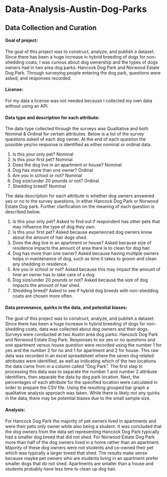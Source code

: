 # Data-Analysis-Austin-Dog-Parks
## Data Collection and Curation

#### Goal of project:
The goal of this project was to construct, analyze, and publish a dataset. Since there has been a huge increase in hybrid breeding of dogs for non-shedding coats, I was curious about dog ownership and the types of dogs owners had in two area dog parks: Hancock Dog Park and Norwood Estate Dog Park. Through surveying people entering the dog park, questions were asked, and responses recorded.

#### License:
For my data a license was not needed because I collected my own data without using an API.

#### Data type and description for each attribute:
The data type collected through the surveys was Qualitative and both Nominal & Ordinal for certain attributes. Below is a list of the survey questions asked of each dog owner. At the end of each question the possible yes/no response is identified as either nominal or ordinal data.
  1) Is this your only pet? Nominal
  2) Is this your first pet? Nominal
  3) Does the dog live in an apartment or house? Nominal
  4) Dog has more than one owner? Ordinal
  5) Are you in school or not? Nominal
  6) Dog size/under 20 pounds or not? Ordinal
  7) Shedding breed? Nominal
  
The data description for each attribute is whether dog owners answered yes or no to the survey questions, in either Hancock Dog Park or Norwood Estate Dog park. Further clarification on the meaning of each question is described below.
  1) Is this your only pet?
     Asked to find out if respondent has other pets that may influence the type of dog they own.
  2) Is this your first pet?
     Asked because experienced dog owners know about the amount of hair dogs shed.
  3) Does the dog live in an apartment or house?
     Asked because size of residence impacts the amount of area there is to clean for dog hair.
  4) Dog has more than one owner?
     Asked because having multiple owners helps in maintenance of dog, such as time it takes to groom and clean any shedding in residence.
  5) Are you in school or not?
     Asked because this may impact the amount of time an owner has to take care of a dog.
  6) Dog size/under 20 pounds or not?
     Asked because the size of dog impacts the amount of hair shed.
  7) Shedding breed?
     Asked to see if hybrid dog breeds with non-shedding coats are chosen more often.
 
#### Data provenance, quirks in the data, and potential biases:
The goal of this project was to construct, analyze, and publish a dataset. Since there has been a huge increase in hybrid breeding of dogs for non-shedding coats, data was collected about dog owners and their dogs. Surveys were conducted at two Austin area dog parks: Hancock Dog Park and Norwood Estate Dog Park. Responses to six yes or no questions and one apartment versus house question were recorded using the number 1 for yes and the number 2 for no and 1 for apartment and 2 for house. This raw data was recorded in an excel spreadsheet where the seven dog related attributes were identified, as well as indicating which of the two locations the data came from in a column called "Dog Park". The first step in processing this data was to separate the number 1 and number 2 attribute identifiers, then separate the data by dog park location. Next, the percentages of each attribute for the specified location were calculated in order to prepare the CSV file. Using the resulting grouped bar graph a qualitative analysis approach was taken. While there is likely not any quirks in the data, there may be potential biases due to the small sample size.

#### Analysis:
For Hancock Dog Park the majority of pet owners lived in apartments and were their pets only owner while also being a student. It was concluded that the dog owners from the data set representing Hancock Dog Park typically had a smaller dog breed that did not shed. For Norwood Estate Dog Park more than half of the dog owners lived in a home rather than an apartment. Majority of these dog owners were not students and co-owned their pet which was typically a larger breed that shed. The results make sense because maybe pet owners who are students living in an apartment prefer smaller dogs that do not shed. Apartments are smaller than a house and students probably have less time to clean up dog hair.
 
